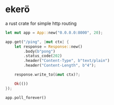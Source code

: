 # ekerö
a rust crate for simple http routing

```rust
let mut app = App::new("0.0.0.0:8000", 20);

app.get("/ping", |mut ctx| {
    let response = Response::new()
        .body(b"pong")
        .status_code(202)
        .header("Content-Type", b"text/plain")
        .header("Content-Length", b"4");

    response.write_to(&mut ctx)?;

    Ok(())
});

app.poll_forever()
```
